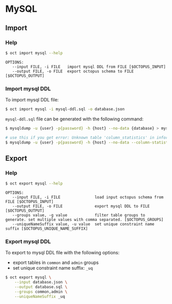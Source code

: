 # MySQL

## Import

### Help
```bash
$ oct import mysql --help
```

```
OPTIONS:
   --input FILE, -i FILE   import mysql DDL from FILE [$OCTOPUS_INPUT]
   --output FILE, -o FILE  export octopus schema to FILE [$OCTOPUS_OUTPUT]
```

### Import mysql DDL

To import mysql DDL file:

```bash 
$ oct import mysql -i mysql-ddl.sql -o database.json 
```

`mysql-ddl.sql` file can be generated with the following command:
```bash
$ mysqldump -u {user} -p{password} -h {host} --no-data {database} > mysql-ddl.sql

# use this if you get error: Unknown table 'column_statistics' in information_schema (1109)
$ mysqldump -u {user} -p{password} -h {host} --no-data --column-statistics=0 {database} > mysql-ddl.sql
```


## Export

### Help
```bash
$ oct export mysql --help
```

```
OPTIONS:
   --input FILE, -i FILE               load input octopus schema from FILE [$OCTOPUS_INPUT]
   --output FILE, -o FILE              export mysql DDL to FILE [$OCTOPUS_OUTPUT]
   --groups value, -g value            filter table groups to generate. set multiple values with comma separated. [$OCTOPUS_GROUPS]
   --uniqueNameSuffix value, -u value  set unique constraint name suffix [$OCTOPUS_UNIQUE_NAME_SUFFIX]
```

### Export mysql DDL

To export to mysql DDL file with the following options:
* export tables in `common` and `admin` groups
* set unique constraint name suffix: `_uq`

```bash 
$ oct export mysql \
    --input database.json \
    --output database.sql \
    --groups common,admin \
    --uniqueNameSuffix _uq 
```

